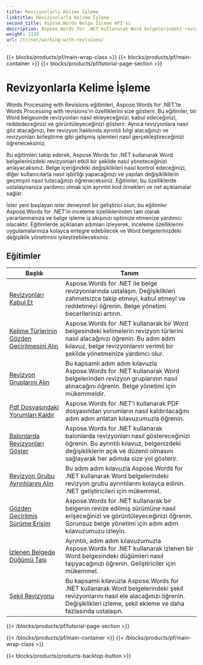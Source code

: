 ```yaml
---
title: Revizyonlarla Kelime İşleme
linktitle: Revizyonlarla Kelime İşleme
second_title: Aspose.Words Belge İşleme API'si
description: Aspose.Words for .NET kullanarak Word belgelerindeki revizyonlarla nasıl çalışacağınızı öğrenin. Revizyonları yönetmek ve görüntülemek için örnek kod içeren adım adım eğitimler.
weight: 1130
url: /tr/net/working-with-revisions/
---
```


{{< blocks/products/pf/main-wrap-class >}}
{{< blocks/products/pf/main-container >}}
{{< blocks/products/pf/tutorial-page-section >}}

# Revizyonlarla Kelime İşleme

Words Processing with Revisions eğitimleri, Aspose.Words for .NET'te Words Processing with revisions'ın özelliklerini size gösterir. Bu eğitimler, bir Word belgesinde revizyonları nasıl ekleyeceğinizi, kabul edeceğinizi, reddedeceğinizi ve görüntüleyeceğinizi gösterir. Ayrıca revizyonlara nasıl göz atacağınızı, her revizyon hakkında ayrıntılı bilgi alacağınızı ve revizyonları birleştirme gibi gelişmiş işlemleri nasıl gerçekleştireceğinizi öğreneceksiniz.

Bu eğitimleri takip ederek, Aspose.Words for .NET kullanarak Word belgelerinizdeki revizyonları etkili bir şekilde nasıl yöneteceğinizi anlayacaksınız. Belge içeriğindeki değişiklikleri nasıl kontrol edeceğinizi, diğer kullanıcılarla nasıl işbirliği yapacağınızı ve yapılan değişikliklerin geçmişini nasıl tutacağınızı öğreneceksiniz. Eğitimler, bu özelliklerde ustalaşmanıza yardımcı olmak için ayrıntılı kod örnekleri ve net açıklamalar sağlar.

İster yeni başlayan ister deneyimli bir geliştirici olun, bu eğitimler Aspose.Words for .NET'in inceleme özelliklerinden tam olarak yararlanmanıza ve belge işleme iş akışınızı optimize etmenize yardımcı olacaktır. Eğitimlerde açıklanan adımları izleyerek, inceleme özelliklerini uygulamalarınıza kolayca entegre edebilecek ve Word belgelerinizdeki değişiklik yönetimini iyileştirebileceksiniz.

 ## Eğitimler
| Başlık | Tanım |
| --- | --- |
| [Revizyonları Kabul Et](./accept-revisions/) | Aspose.Words for .NET ile belge revizyonlarında ustalaşın. Değişiklikleri zahmetsizce takip etmeyi, kabul etmeyi ve reddetmeyi öğrenin. Belge yönetimi becerilerinizi artırın. |
| [Kelime Türlerinin Gözden Geçirilmesini Alın](./get-revision-types/) |Aspose.Words for .NET kullanarak bir Word belgesindeki kelimelerin revizyon türlerini nasıl alacağınızı öğrenin. Bu adım adım kılavuz, belge revizyonlarını verimli bir şekilde yönetmenize yardımcı olur. |
| [Revizyon Gruplarını Alın](./get-revision-groups/) | Bu kapsamlı adım adım kılavuzla Aspose.Words for .NET kullanarak Word belgelerinden revizyon gruplarının nasıl alınacağını öğrenin. Belge yönetimi için mükemmeldir. |
| [Pdf Dosyasındaki Yorumları Kaldır](./remove-comments-in-pdf/) | Aspose.Words for .NET'i kullanarak PDF dosyasından yorumların nasıl kaldırılacağını adım adım anlatan kılavuzumuzla öğrenin. |
| [Balonlarda Revizyonları Göster](./show-revisions-in-balloons/) | Aspose.Words for .NET kullanarak balonlarda revizyonları nasıl göstereceğinizi öğrenin. Bu ayrıntılı kılavuz, belgenizdeki değişikliklerin açık ve düzenli olmasını sağlayarak her adımda size yol gösterir. |
| [Revizyon Grubu Ayrıntılarını Alın](./get-revision-group-details/) | Bu adım adım kılavuzla Aspose.Words for .NET kullanarak Word belgelerindeki revizyon grubu ayrıntılarını kolayca edinin. .NET geliştiricileri için mükemmel. |
| [Gözden Geçirilmiş Sürüme Erişim](./access-revised-version/) | Aspose.Words for .NET kullanarak bir belgenin revize edilmiş sürümüne nasıl erişeceğinizi ve görüntüleyeceğinizi öğrenin. Sorunsuz belge yönetimi için adım adım kılavuzumuzu izleyin. |
| [İzlenen Belgede Düğümü Taşı](./move-node-in-tracked-document/) | Ayrıntılı, adım adım kılavuzumuzla Aspose.Words for .NET kullanarak izlenen bir Word belgesindeki düğümleri nasıl taşıyacağınızı öğrenin. Geliştiriciler için mükemmel. |
| [Şekil Revizyonu](./shape-revision/) | Bu kapsamlı kılavuzla Aspose.Words for .NET kullanarak Word belgelerindeki şekil revizyonlarını nasıl ele alacağınızı öğrenin. Değişiklikleri izleme, şekil ekleme ve daha fazlasında ustalaşın. |
{{< /blocks/products/pf/tutorial-page-section >}}

{{< /blocks/products/pf/main-container >}}
{{< /blocks/products/pf/main-wrap-class >}}

{{< blocks/products/products-backtop-button >}}
